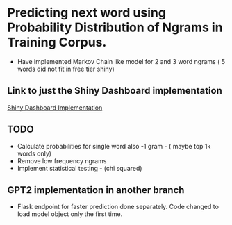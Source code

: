 # Predicting next word using Probability Distribution of Ngrams in Training Corpus.
- Have  implemented Markov Chain like model for 2 and 3 word ngrams ( 5 words did not fit in free tier shiny)

## Link to just the Shiny Dashboard implementation
[Shiny Dashboard Implementation](https://github.com/vsnupoudel/shinyDashboard)

## TODO
- Calculate probabilities for single word also -1 gram - ( maybe top 1k words only)
- Remove low frequency ngrams
- Implement statistical testing - (chi squared)

## GPT2 implementation in another branch
- Flask endpoint for faster prediction done separately. Code changed to  load model object only the first time.
